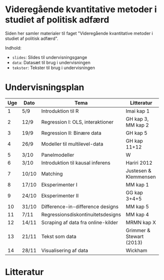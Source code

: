 # Videregående kvantitative metoder i studiet af politisk adfærd

Siden her samler materialer til faget "Videregående kvantitative metoder i studiet af politisk adfærd".


Indhold:

- `slides`: Slides til undervisningsgange
- `data`: Datasæt til brug i undervisningen
- `tekster`: Tekster til brug i undervisningen


# Undervisningsplan

Uge | Dato | Tema | Litteratur
---|---|---|---
1 | 5/9 | Introduktion til R | Imai kap 1
2 | 12/9 | Regression I: OLS, interaktioner | GH kap 3, MM kap 2
3 | 19/9 | Regression II: Binære data | GH kap 5
4 | 26/9 | Modeller til multilevel-data | GH kap 11+12
5 | 3/10 | Panelmodeller | W
6 | 3/10 | Introduktion til kausal inferens | Hariri 2012
7 | 10/10 | Matching | Justesen & Klemmensen
8 | 17/10 | Eksperimenter I | MM kap 1
9 | 24/10 | Eksperimenter II | GG kap 3+4+5
10 | 31/10 | Difference-in-difference designs | MM kap 5
11 | 7/11 | Regressionsdiskontinuitetsdesigns | MM kap 4
12 | 14/11 | Scraping af data fra online-kilder | MRMN kap X
13 | 21/11 | Tekst som data | Grimmer & Stewart (2013)
14 | 28/11 | Visualisering af data | Wickham

# Litteratur
